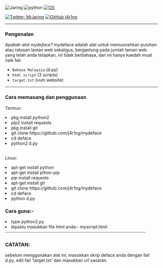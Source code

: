 ![Jaring](https://armano.vn/images/jaring.png)
![python](https://img.shields.io/badge/made%20with-python-blue.svg)
[![OS](https://img.shields.io/badge/Tested%20On-Linux%20%7C%20Android-yellowgreen.svg)](https://termux.com/)
</center>
<p>

<p align="center">

[![Twitter: MrJaring](https://img.shields.io/twitter/follow/MrJaring?style=social)](https://twitter.com/MrJaring)
[![GitHub j4r1ng](https://img.shields.io/github/followers/j4r1ng?label=follow&style=social)](https://github.com/j4r1ng)

------------------------------------------------------------------------

### Pengenalan
*Apakah alat mydeface?*
mydeface adalah alat untuk memusnahkan puluhan atau ratusan laman web sekaligus, 
bergantung pada jumlah laman web yang telah anda tetapkan, 
ini tidak berbahaya, dan ini hanya kaedah muat naik fail.

* `Bahasa Malaysia` (d.py)
* `html script` (3 scripts)
* `target.txt` (vuln website)

------------------------------------------------------------------------

### Cara memasang dan penggunaan

<p>Termux:</p>
<li>pkg install python2</li>
<li>pip2 install requests</li>
<li>pkg install git</li>
<li>git clone https://github.com/j4r1ng/mydeface</li>
<li>cd deface</li>
<li>python2 d.py</li>
<br>

<p>Linux:</p>
<li>apt-get install python</li>
<li>apt-get install pthon-pip</li>
<li>pip install requests</li>
<li>apt-get install git</li>
<li>git clone https://github.com/j4r1ng/mydeface</li>
<li>cd deface</li>
<li>python d.py</li>
<p>

### Cara guna:- 

<li>type python2.py</li>
<li>lepastu masukkan file html anda:- myscript.html</li>
------------------------------------------------------------------------

### CATATAN: 
sebelum menggunakan alat ini, masukkan skrip deface anda dengan fail d.py, 
edit fail 'target.txt' dan masukkan url sasaran.
